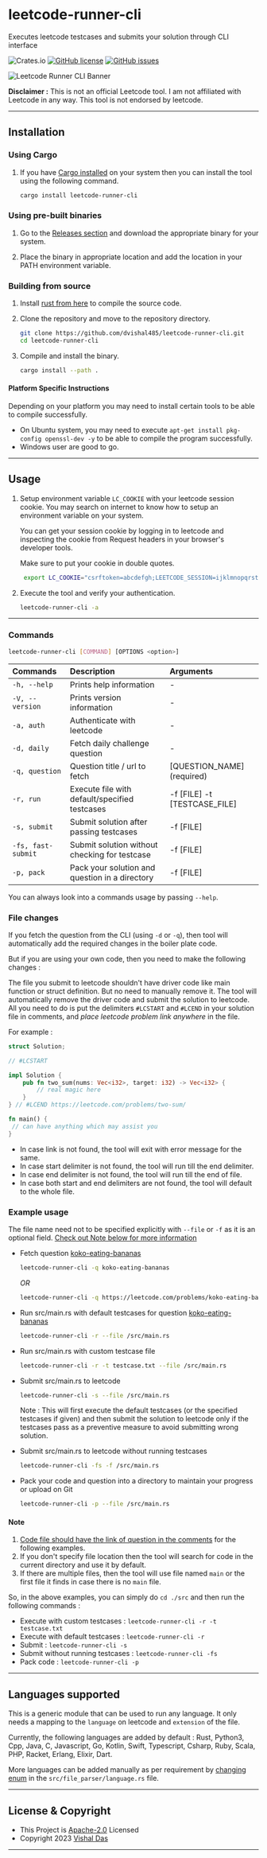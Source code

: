# leetcode-runner-cli

Executes leetcode testcases and submits your solution through CLI interface

![Crates.io](https://img.shields.io/crates/v/leetcode-runner-cli)
[![GitHub license](https://img.shields.io/github/license/dvishal485/leetcode-runner-cli)](/LICENSE)
[![GitHub issues](https://img.shields.io/github/issues/dvishal485/leetcode-runner-cli)](https://github.com/dvishal485/leetcode-runner-cli/issues)

![Leetcode Runner CLI Banner](cli-banner.png)

**Disclaimer :** This is not an official Leetcode tool. I am not affiliated with Leetcode in any way. This tool is not endorsed by leetcode.

---

## Installation

### Using Cargo

1. If you have [Cargo installed](https://doc.rust-lang.org/cargo/getting-started/installation.html) on your system then you can install the tool using the following command.

    ```bash
    cargo install leetcode-runner-cli
    ```

### Using pre-built binaries

1. Go to the [Releases section](https://github.com/dvishal485/leetcode-runner-cli/releases) and download the appropriate binary for your system.

2. Place the binary in appropriate location and add the location in your PATH environment variable.

### Building from source

1. Install [rust from here](https://www.rust-lang.org/tools/install) to compile the source code.

1. Clone the repository and move to the repository directory.

    ```bash
    git clone https://github.com/dvishal485/leetcode-runner-cli.git
    cd leetcode-runner-cli
    ```

1. Compile and install the binary.

    ```bash
    cargo install --path .
    ```

#### Platform Specific Instructions

Depending on your platform you may need to install certain tools to be able to compile successfully.

- On Ubuntu system, you may need to execute `apt-get install pkg-config openssl-dev -y` to be able to compile the program successfully.
- Windows user are good to go.

---

## Usage

1. Setup environment variable `LC_COOKIE` with your leetcode session cookie. You may search on internet to know how to setup an environment variable on your system.

   You can get your session cookie by logging in to leetcode and inspecting the cookie from Request headers in your browser's developer tools.

   Make sure to put your cookie in double quotes.

   ```bash
    export LC_COOKIE="csrftoken=abcdefgh;LEETCODE_SESSION=ijklmnopqrstuvwxyz;"
    ```

2. Execute the tool and verify your authentication.

    ```bash
    leetcode-runner-cli -a
    ```

---

### Commands

```bash
leetcode-runner-cli [COMMAND] [OPTIONS <option>]
```

| Commands           | Description                                    | Arguments                    |
| :----------------- | :--------------------------------------------- | :--------------------------- |
| `-h, --help`       | Prints help information                        | -                            |
| `-V, --version`    | Prints version information                     | -                            |
| `-a, auth`         | Authenticate with leetcode                     | -                            |
| `-d, daily`        | Fetch daily challenge question                 | -                            |
| `-q, question`     | Question title / url to fetch                  | [QUESTION_NAME] (required)   |
| `-r, run`          | Execute file with default/specified testcases  | -f [FILE] -t [TESTCASE_FILE] |
| `-s, submit`       | Submit solution after passing testcases        | -f [FILE]                    |
| `-fs, fast-submit` | Submit solution without checking for testcase  | -f [FILE]                    |
| `-p, pack`         | Pack your solution and question in a directory | -f [FILE]                    |

You can always look into a commands usage by passing `--help`.

### File changes

If you fetch the question from the CLI (using `-d` or `-q`), then tool will automatically add the required changes in the boiler plate code.

But if you are using your own code, then you need to make the following changes :

The file you submit to leetcode shouldn't have driver code like main function or struct definition. But no need to manually remove it. The tool will automatically remove the driver code and submit the solution to leetcode. All you need to do is put the delimiters `#LCSTART` and `#LCEND` in your solution file in comments, and *place leetcode problem link anywhere* in the file.

For example :

```rust
struct Solution;

// #LCSTART

impl Solution {
    pub fn two_sum(nums: Vec<i32>, target: i32) -> Vec<i32> {
        // real magic here
    }
} // #LCEND https://leetcode.com/problems/two-sum/ 

fn main() {
 // can have anything which may assist you
}
```

- In case link is not found, the tool will exit with error message for the same.
- In case start delimiter is not found, the tool will run till the end delimiter.
- In case end delimiter is not found, the tool will run till the end of file.
- In case both start and end delimiters are not found, the tool will default to the whole file.

### Example usage

The file name need not to be specified explicitly with `--file` or `-f` as it is an optional field. [Check out Note below for more information](#note)

- Fetch question [koko-eating-bananas](https://leetcode.com/problems/koko-eating-bananas/)

    ```bash
    leetcode-runner-cli -q koko-eating-bananas
    ```

    *OR*

    ```bash
    leetcode-runner-cli -q https://leetcode.com/problems/koko-eating-bananas/
    ```

- Run src/main.rs with default testcases for question [koko-eating-bananas](https://leetcode.com/problems/koko-eating-bananas/)

    ```bash
    leetcode-runner-cli -r --file /src/main.rs
    ```

- Run src/main.rs with custom testcase file

    ```bash
    leetcode-runner-cli -r -t testcase.txt --file /src/main.rs
    ```

- Submit src/main.rs to leetcode

    ```bash
    leetcode-runner-cli -s --file /src/main.rs
    ```

    Note : This will first execute the default testcases (or the specified testcases if given) and then submit the solution to leetcode only if the testcases pass as a preventive measure to avoid submitting wrong solution.

- Submit src/main.rs to leetcode without running testcases

    ```bash
    leetcode-runner-cli -fs -f /src/main.rs
    ```

- Pack your code and question into a directory to maintain your progress or upload on Git

    ```bash
    leetcode-runner-cli -p --file /src/main.rs
    ```

#### Note

1. [Code file should have the link of question in the comments](#file-changes) for the following examples.
2. If you don't specify file location then the tool will search for code in the current directory and use it by default.
3. If there are multiple files, then the tool will use file named `main` or the first file it finds in case there is no `main` file.

So, in the above examples, you can simply do `cd ./src` and then run the following commands :

- Execute with custom testcases : `leetcode-runner-cli -r -t testcase.txt`
- Execute with default testcases : `leetcode-runner-cli -r`
- Submit : `leetcode-runner-cli -s`
- Submit without running testcases : `leetcode-runner-cli -fs`
- Pack code : `leetcode-runner-cli -p`
  
---

## Languages supported

This is a generic module that can be used to run any language. It only needs a mapping to the `language` on leetcode and `extension` of the file.

Currently, the following languages are added by default :
Rust, Python3, Cpp, Java, C, Javascript, Go, Kotlin, Swift, Typescript, Csharp, Ruby, Scala, PHP, Racket, Erlang, Elixir, Dart.

More languages can be added manually as per requirement by [changing enum](https://github.com/dvishal485/leetcode-runner-cli/blob/main/src/file_parser/language.rs) in the `src/file_parser/language.rs` file.

---

## License & Copyright

- This Project is [Apache-2.0](./LICENSE) Licensed
- Copyright 2023 [Vishal Das](https://github.com/dvishal485)

---
